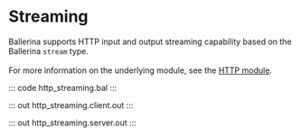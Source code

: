 # Streaming

Ballerina supports HTTP input and output streaming capability based on the Ballerina `stream` type.<br/><br/>
For more information on the underlying module, 
see the [HTTP module](https://lib.ballerina.io/ballerina/http/latest/).

::: code http_streaming.bal :::

::: out http_streaming.client.out :::

::: out http_streaming.server.out :::